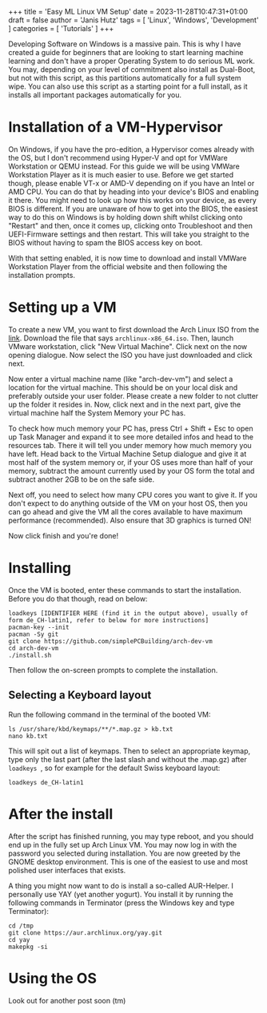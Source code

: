 +++
title = 'Easy ML Linux VM Setup'
date = 2023-11-28T10:47:31+01:00
draft = false
author = 'Janis Hutz'
tags = [ 'Linux', 'Windows', 'Development' ]
categories = [ 'Tutorials' ]
+++

Developing Software on Windows is a massive pain. This is why I have created a guide for beginners that are looking to start learning machine learning and don't have a proper Operating System to do serious ML work. You may, depending on your level of commitment also install as Dual-Boot, but not with this script, as this partitions automatically for a full system wipe. You can also use this script as a starting point for a full install, as it installs all important packages automatically for you. 

# Installation of a VM-Hypervisor
On Windows, if you have the pro-edition, a Hypervisor comes already with the OS, but I don't recommend using Hyper-V and opt for VMWare Workstation or QEMU instead. For this guide we will be using VMWare Workstation Player as it is much easier to use. Before we get started though, please enable VT-x or AMD-V depending on if you have an Intel or AMD CPU. You can do that by heading into your device's BIOS and enabling it there. You might need to look up how this works on your device, as every BIOS is different. If you are unaware of how to get into the BIOS, the easiest way to do this on Windows is by holding down shift whilst clicking onto "Restart" and then, once it comes up, clicking onto Troubleshoot and then UEFI-Firmware settings and then restart. This will take you straight to the BIOS without having to spam the BIOS access key on boot. 

With that setting enabled, it is now time to download and install VMWare Workstation Player from the official website and then following the installation prompts.


# Setting up a VM
To create a new VM, you want to first download the Arch Linux ISO from the [link](https://pkg.adfinis.com/archlinux/iso/latest/). Download the file that says 
`archlinux-x86_64.iso`. Then, launch VMware workstation, click "New Virtual Machine". Click next on the now opening dialogue. Now select the ISO you have just downloaded and click next. 

Now enter a virtual machine name (like "arch-dev-vm") and select a location for the virtual machine. This should be on your local disk and preferably outside your user folder. Please create a new folder to not clutter up the folder it resides in. Now, click next and in the next part, give the virtual machine half the System Memory your PC has. 

To check how much memory your PC has, press Ctrl + Shift + Esc to open up Task Manager and expand it to see more detailed infos and head to the resources tab. There it will tell you under memory how much memory you have left. Head back to the Virtual Machine Setup dialogue and give it at most half of the system memory or, if your OS uses more than half of your memory, subtract the amount currently used by your OS form the total and subtract another 2GB to be on the safe side. 

Next off, you need to select how many CPU cores you want to give it. If you don't expect to do anything outside of the VM on your host OS, then you can go ahead and give the VM all the cores available to have maximum performance (recommended). Also ensure that 3D graphics is turned ON!

Now click finish and you're done!


# Installing
Once the VM is booted, enter these commands to start the installation. Before you do that though, read on below:

```
loadkeys [IDENTIFIER HERE (find it in the output above), usually of form de_CH-latin1, refer to below for more instructions]
pacman-key --init
pacman -Sy git
git clone https://github.com/simplePCBuilding/arch-dev-vm
cd arch-dev-vm
./install.sh
```

Then follow the on-screen prompts to complete the installation. 

## Selecting a Keyboard layout
Run the following command in the terminal of the booted VM:
```
ls /usr/share/kbd/keymaps/**/*.map.gz > kb.txt
nano kb.txt
```

This will spit out a list of keymaps. Then to select an appropriate keymap, type only the last part (after the last slash and without the .map.gz) after `loadkeys `, so for example for the default Swiss keyboard layout:
```
loadkeys de_CH-latin1
```

# After the install
After the script has finished running, you may type reboot, and you should end up in the fully set up Arch Linux VM. You may now log in with the password you selected during installation. You are now greeted by the GNOME desktop environment. This is one of the easiest to use and most polished user interfaces that exists.

A thing you might now want to do is install a so-called AUR-Helper. I personally use YAY (yet another yogurt). You install it by running the following commands in Terminator (press the Windows key and type Terminator):

```
cd /tmp
git clone https://aur.archlinux.org/yay.git
cd yay
makepkg -si
```

# Using the OS
Look out for another post soon (tm)